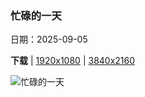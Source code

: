 ### 忙碌的一天

日期：2025-09-05

**下载**  |  [1920x1080](https://cn.bing.com/th?id=OHR.RufousHummer_ZH-CN1777072350_1920x1080.jpg)  |  [3840x2160](https://cn.bing.com/th?id=OHR.RufousHummer_ZH-CN1777072350_UHD.jpg)

![忙碌的一天](https://cn.bing.com/th?id=OHR.RufousHummer_ZH-CN1777072350_1920x1080.jpg "棕煌蜂鸟，旧金山金门公园，加利福尼亚州，美国 (© jeremyborkat/Getty Images)")

